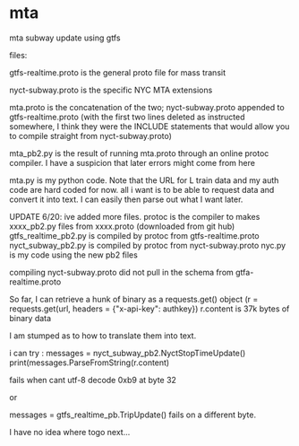# mta
mta subway update using gtfs

files:

gtfs-realtime.proto is the general proto file for mass transit

nyct-subway.proto is the specific NYC MTA extensions

mta.proto is the concatenation of the two; nyct-subway.proto appended to gtfs-realtime.proto 
(with the first two lines deleted as instructed somewhere, I think they were the INCLUDE statements that would allow you to compile 
straight from nyct-subway.proto)

mta_pb2.py is the result of running mta.proto through an online protoc compiler.  I have a suspicion that later errors might come from here

mta.py is my python code. Note that the URL for L train data and my auth code are hard coded for now. all i want  is to be able to request data and convert it into text. I can easily then parse out what I want later. 

UPDATE 6/20:
ive added more files. 
protoc is the compiler to makes xxxx_pb2.py files from xxxx.proto (downloaded from git hub)
gtfs_realtime_pb2.py is compiled by protoc from gtfs-realtime.proto
nyct_subway_pb2.py is compiled by protoc from nyct-subway.proto
nyc.py is my code using the new pb2 files

compiling nyct-subway.proto did not pull in the schema from gtfa-realtime.proto

So far, I can retrieve a hunk of binary as a requests.get() object  (r = requests.get(url, headers = {"x-api-key": authkey})
r.content is 37k bytes of binary data

I am stumped as to how to translate them into text. 


i can try :
messages = nyct_subway_pb2.NyctStopTimeUpdate()
print(messages.ParseFromString(r.content)

fails when cant utf-8 decode 0xb9 at byte 32

or

messages = gtfs_realtime_pb.TripUpdate()
fails on a different byte.

I have no idea where togo next...







